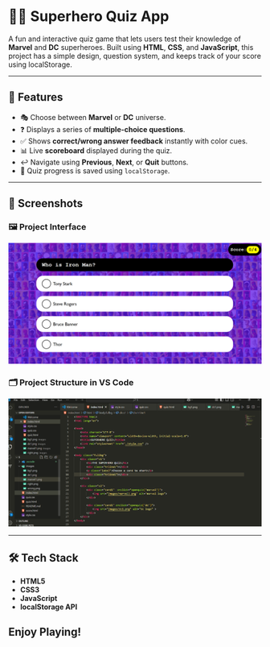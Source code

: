# 🦸‍♀️ Superhero Quiz App

A fun and interactive quiz game that lets users test their knowledge of **Marvel** and **DC** superheroes. Built using **HTML**, **CSS**, and **JavaScript**, this project has a simple design, question system, and keeps track of your score using localStorage.

---

## 🌟 Features

- 🎭 Choose between **Marvel** or **DC** universe.
- ❓ Displays a series of **multiple-choice questions**.
- ✅ Shows **correct/wrong answer feedback** instantly with color cues.
- 📊 Live **scoreboard** displayed during the quiz.
- ↩️ Navigate using **Previous**, **Next**, or **Quit** buttons.
- 💾 Quiz progress is saved using `localStorage`.

---

## 📸 Screenshots

### 🖼️ Project Interface
![Quiz Interface](./project%20interface.png)

### 🗂️ Project Structure in VS Code
![Project Structure](./project%20structure.png)

---

## 🛠️ Tech Stack

- **HTML5**
- **CSS3**
- **JavaScript**
- **localStorage API**

## Enjoy Playing!

